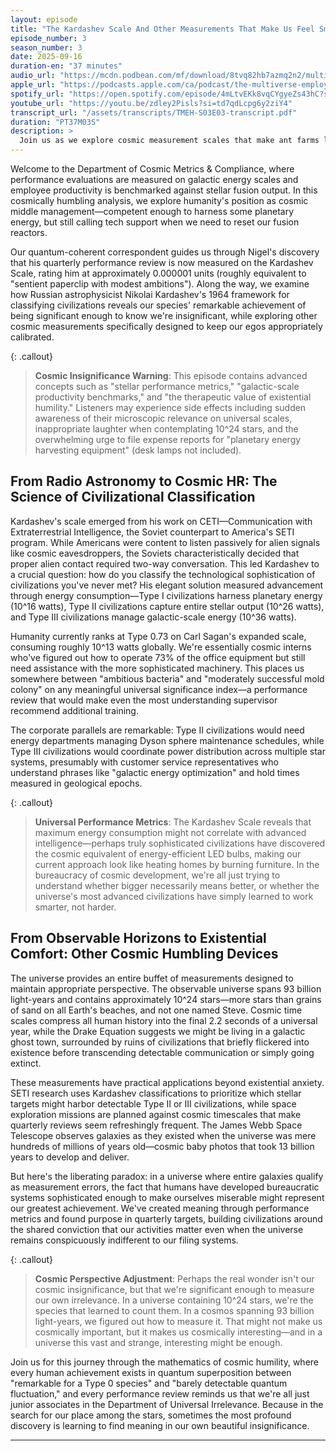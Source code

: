 ```yaml
---
layout: episode
title: "The Kardashev Scale And Other Measurements That Make Us Feel Small"
episode_number: 3
season_number: 3
date: 2025-09-16
duration-en: "37 minutes"
audio_url: "https://mcdn.podbean.com/mf/download/8tvq82hb7azmq2n2/multiverse-employee-handbook-s03e03-the-kardashev-scale-and-other-measurements-that-make-us-feel-small.mp3"
apple_url: "https://podcasts.apple.com/ca/podcast/the-multiverse-employee-handbook/id1764134739?i=1000727013819"
spotify_url: "https://open.spotify.com/episode/4mLtvEKk8vqCYgyeZs43hC?si=DNRfTab3Q160dvnPJ5IffQ"
youtube_url: "https://youtu.be/zdley2Pisls?si=td7qdLcpg6y2ziY4"
transcript_url: "/assets/transcripts/TMEH-S03E03-transcript.pdf"
duration: "PT37M03S"
description: >
  Join us as we explore cosmic measurement scales that make ant farms look like thriving metropolises, using science, satire, and the kind of logic that only makes sense if you're a Type 0.7 civilization pretending to understand Type III energy consumption. From Nigel Peabody's stellar performance review crisis at Quantum Improbability Solutions to discovering that humanity ranks somewhere between "ambitious bacteria" and "moderately successful mold colony" on the universal significance index, we dive into Nikolai Kardashev's framework for measuring civilizational advancement through energy consumption.
---
```


Welcome to the Department of Cosmic Metrics & Compliance, where performance evaluations are measured on galactic energy scales and employee productivity is benchmarked against stellar fusion output. In this cosmically humbling analysis, we explore humanity's position as cosmic middle management—competent enough to harness some planetary energy, but still calling tech support when we need to reset our fusion reactors.

Our quantum-coherent correspondent guides us through Nigel's discovery that his quarterly performance review is now measured on the Kardashev Scale, rating him at approximately 0.000001 units (roughly equivalent to "sentient paperclip with modest ambitions"). Along the way, we examine how Russian astrophysicist Nikolai Kardashev's 1964 framework for classifying civilizations reveals our species' remarkable achievement of being significant enough to know we're insignificant, while exploring other cosmic measurements specifically designed to keep our egos appropriately calibrated.

{: .callout}
> **Cosmic Insignificance Warning**: This episode contains advanced concepts such as "stellar performance metrics," "galactic-scale productivity benchmarks," and "the therapeutic value of existential humility." Listeners may experience side effects including sudden awareness of their microscopic relevance on universal scales, inappropriate laughter when contemplating 10^24 stars, and the overwhelming urge to file expense reports for "planetary energy harvesting equipment" (desk lamps not included).

## From Radio Astronomy to Cosmic HR: The Science of Civilizational Classification

Kardashev's scale emerged from his work on CETI—Communication with Extraterrestrial Intelligence, the Soviet counterpart to America's SETI program. While Americans were content to listen passively for alien signals like cosmic eavesdroppers, the Soviets characteristically decided that proper alien contact required two-way conversation. This led Kardashev to a crucial question: how do you classify the technological sophistication of civilizations you've never met? His elegant solution measured advancement through energy consumption—Type I civilizations harness planetary energy (10^16 watts), Type II civilizations capture entire stellar output (10^26 watts), and Type III civilizations manage galactic-scale energy (10^36 watts).

Humanity currently ranks at Type 0.73 on Carl Sagan's expanded scale, consuming roughly 10^13 watts globally. We're essentially cosmic interns who've figured out how to operate 73% of the office equipment but still need assistance with the more sophisticated machinery. This places us somewhere between "ambitious bacteria" and "moderately successful mold colony" on any meaningful universal significance index—a performance review that would make even the most understanding supervisor recommend additional training.

The corporate parallels are remarkable: Type II civilizations would need energy departments managing Dyson sphere maintenance schedules, while Type III civilizations would coordinate power distribution across multiple star systems, presumably with customer service representatives who understand phrases like "galactic energy optimization" and hold times measured in geological epochs.

{: .callout}
> **Universal Performance Metrics**: The Kardashev Scale reveals that maximum energy consumption might not correlate with advanced intelligence—perhaps truly sophisticated civilizations have discovered the cosmic equivalent of energy-efficient LED bulbs, making our current approach look like heating homes by burning furniture. In the bureaucracy of cosmic development, we're all just trying to understand whether bigger necessarily means better, or whether the universe's most advanced civilizations have simply learned to work smarter, not harder.

## From Observable Horizons to Existential Comfort: Other Cosmic Humbling Devices

The universe provides an entire buffet of measurements designed to maintain appropriate perspective. The observable universe spans 93 billion light-years and contains approximately 10^24 stars—more stars than grains of sand on all Earth's beaches, and not one named Steve. Cosmic time scales compress all human history into the final 2.2 seconds of a universal year, while the Drake Equation suggests we might be living in a galactic ghost town, surrounded by ruins of civilizations that briefly flickered into existence before transcending detectable communication or simply going extinct.

These measurements have practical applications beyond existential anxiety. SETI research uses Kardashev classifications to prioritize which stellar targets might harbor detectable Type II or III civilizations, while space exploration missions are planned against cosmic timescales that make quarterly reviews seem refreshingly frequent. The James Webb Space Telescope observes galaxies as they existed when the universe was mere hundreds of millions of years old—cosmic baby photos that took 13 billion years to develop and deliver.

But here's the liberating paradox: in a universe where entire galaxies qualify as measurement errors, the fact that humans have developed bureaucratic systems sophisticated enough to make ourselves miserable might represent our greatest achievement. We've created meaning through performance metrics and found purpose in quarterly targets, building civilizations around the shared conviction that our activities matter even when the universe remains conspicuously indifferent to our filing systems.

{: .callout}
> **Cosmic Perspective Adjustment**: Perhaps the real wonder isn't our cosmic insignificance, but that we're significant enough to measure our own irrelevance. In a universe containing 10^24 stars, we're the species that learned to count them. In a cosmos spanning 93 billion light-years, we figured out how to measure it. That might not make us cosmically important, but it makes us cosmically interesting—and in a universe this vast and strange, interesting might be enough.

Join us for this journey through the mathematics of cosmic humility, where every human achievement exists in quantum superposition between "remarkable for a Type 0 species" and "barely detectable quantum fluctuation," and every performance review reminds us that we're all just junior associates in the Department of Universal Irrelevance. Because in the search for our place among the stars, sometimes the most profound discovery is learning to find meaning in our own beautiful insignificance.

---
